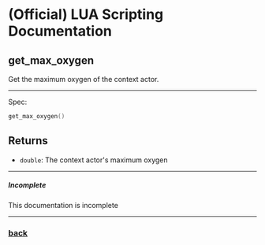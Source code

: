 
# (Official) LUA Scripting Documentation

## get_max_oxygen

Get the maximum oxygen of the context actor.

___

Spec:

```lua
get_max_oxygen()
```

## Returns

- `double`: The context actor's maximum oxygen

___

##### Incomplete

This documentation is incomplete

___

### [back](../getters)

